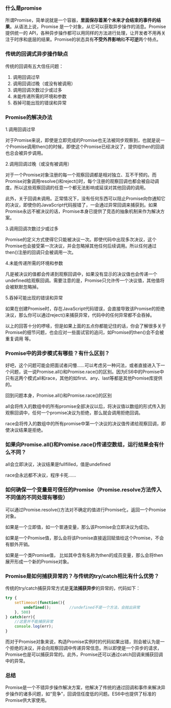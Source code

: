 ### 什么是promise

所谓Promise，简单说就是一个容器，**里面保存着某个未来才会结束的事件的结果**。从语法上说，Promise 是一个对象，从它可以获取异步操作的消息。Promise 提供统一的 API，各种异步操作都可以用同样的方法进行处理，让开发者不用再关注于时序和底层的结果。Promise的状态具有**不受外界影响**和**不可逆**两个特点。

### 传统的回调式异步操作缺点

传统的回调有五大信任问题：

1. 调用回调过早
2. 调用回调过晚（或没有被调用）
3. 调用回调次数过少或过多
4. 未能传递所需的环境和参数
5. 吞掉可能出现的错误和异常

### Promise的解决办法

1.调用回调过早

对于Promise来说，即使是立即完成的Promise也无法被同步观察到，也就是说一个Promise调用then()的时候，即使这个Promise已经决议了，提供给then的回调也总会被异步调用。

2.调用回调过晚（或没有被调用）

对于一个Promise对象注册的每一个观察回调都是相对独立、互不干预的。而Promise对象调用resolve()和reject()时，每个注册的观察回调也都会被自动调度。所以这些观察回调的任意一个都无法影响或延误对其他回调的调用。

此外，关于回调未调用。正常情况下，没有任何东西可以阻止Promise向你通知它的决议，即使你的JavaScript代码报错了，一会通过异常回调来捕获到。如果Promise永远不被决议的话，Promise本身已提供了竞态的抽象机制来作为解决方案。

3.调用回调次数过少或过多

Promise的定义方式使得它只能被决议一次。即使代码中出现多次决议，这个Promise也会接受第一次决议，并会忽略掉其他任何后续调用。所以任何通过then()注册的回调只会被调用一次。

4.未能传递所需的环境和参数

凡是被决议的值都会传递到观察回调中，如果没有显示的决议值也会传递一个undefined给观察回调。需要注意的是，Promise只允许传一个决议值，其他值将会被默默忽略掉。

5.吞掉可能出现的错误和异常

如果在创建Promise时，存在JavaScript代码错误，会直接导致该Promise的拒绝决议，那么你可以通过reject()来捕获异常，代码中的任何异常都不会吞掉。

以上的回答十分的啰嗦，但是如果上面的五点你都能记住的话，你会了解很多关于Promise的细节问题，也会应对一些面试官的追问，如Promise的then()会不会被重复调用 等。

### Promise中的异步模式有哪些？有什么区别？

好吧，这个问题可能会把面试者问懵……可以考虑另一种问法，或者直接进入下一个问题，说一说Promise.all()和Promise.race()的区别。因为ES6中的Promise中只有这两个模式all和race，其他的如first、any、last等都是其他Promise库提供的。

回到问题本身，Promise.all()和Promise.race()的区别

all会将传入的数组中的所有promise全部决议以后，将决议值以数组的形式传入到观察回调中，任何一个promise决议为拒绝，那么就会调用拒绝回调。

race会将传入的数组中的所有promise中第一个决议的决议值传递给观察回调，即使决议结果是拒绝。

### 如果向Promise.all()和Promise.race()传递空数组，运行结果会有什么不同？

all会立即决议，决议结果是fullfilled，值是undefined

race会永远都不决议，程序卡死……

### 如何确保一个变量是可信任的Promise（Promise.resolve方法传入不同值的不同处理有哪些）

可以通过Promise.resolve()方法对不确定的值进行Promise化，返回一个Promise对象。

如果是一个立即值，如一个普通变量，那么该Promise会立即决议为成功。

如果是一个Promise值，那么会将该Promise直接返回赋值给这个Promise，不会有额外开销。

如果是一个类Promise值， 比如其中含有名称为then的成员变量，那么会将then展开形成一个新的Promise对象。

### Promise是如何捕获异常的？与传统的try/catch相比有什么优势？

传统的try/catch捕获异常方式是**无法捕获异步**的异常的，代码如下：

```js
try {
	setTimeout(function(){
		undefined();		//undefined不是一个方法，会抛出异常
	}, 500)
} catch(err){
	//这里并不能捕获异常
	console.log(err);
}
```

而对于Promise对象来说，构造Promise实例时的代码如果出错，则会被认为是一个拒绝的决议，并会向观察回调中传递异常信息。所以即使是一个异步的请求，Promise也是可以捕获异常的。此外，Promise还可以通过catch回调来捕获回调中的异常。

### 总结

Promise是一个不错异步操作解决方案，他解决了传统的通过回调和事件来解决异步操作的诸多问题，如“竞争”，回调信任度低的问题。ES6中也提供了标准的Promise供大家使用。


